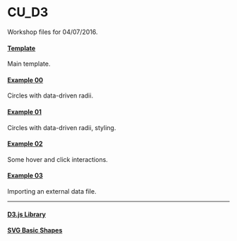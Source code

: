 # CU_D3
Workshop files for 04/07/2016.

#### [Template](https://github.com/emilyfuhrman/CU_D3/blob/master/template.zip)
Main template.

#### [Example 00](https://github.com/emilyfuhrman/CU_D3/blob/master/example_00.zip)
Circles with data-driven radii.

#### [Example 01](https://github.com/emilyfuhrman/CU_D3/blob/master/example_01.zip)
Circles with data-driven radii, styling.

#### [Example 02](https://github.com/emilyfuhrman/CU_D3/blob/master/example_02.zip)
Some hover and click interactions.

#### [Example 03](https://github.com/emilyfuhrman/CU_D3/blob/master/example_03.zip)
Importing an external data file.

---

#### [D3.js Library](https://d3js.org/)
#### [SVG Basic Shapes](https://developer.mozilla.org/en-US/docs/Web/SVG/Tutorial/Basic_Shapes)

